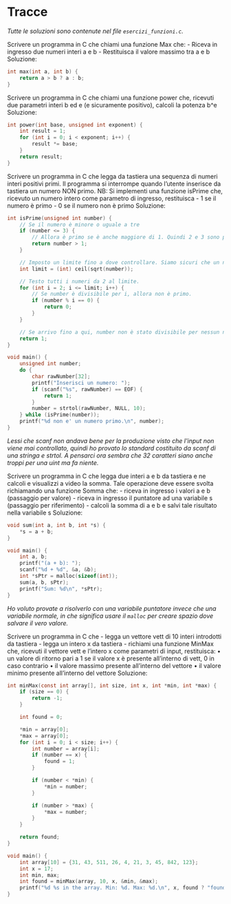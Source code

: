 # Tracce
*Tutte le soluzioni sono contenute nel file `esercizi_funzioni.c`.*

Scrivere un programma in C che chiami una funzione Max che:
	- Riceva in ingresso due numeri interi a e b
	- Restituisca il valore massimo tra a e b
Soluzione:
```c
int max(int a, int b) {
    return a > b ? a : b;
}
```
	
Scrivere un programma in C che chiami una funzione power che, ricevuti due parametri interi b ed e (e sicuramente positivo), calcoli la potenza b^e
Soluzione:
```c
int power(int base, unsigned int exponent) {
    int result = 1;
    for (int i = 0; i < exponent; i++) {
        result *= base;
    }
    return result;
}
```

Scrivere un programma in C che legga da tastiera una sequenza di numeri interi positivi primi. Il programma si interrompe quando l’utente inserisce da tastiera un numero NON primo.
NB: Si implementi una funzione isPrime che, ricevuto un numero intero come parametro di ingresso, restituisca
	- 1 se il numero è primo
	- 0 se il numero non è primo
Soluzione:
```c
int isPrime(unsigned int number) {
    // Se il numero è minore o uguale a tre
    if (number <= 3) {
        // Allora è primo se è anche maggiore di 1. Quindi 2 e 3 sono primi. 0 e 1 no.
        return number > 1;
    }

    // Imposto un limite fino a dove controllare. Siamo sicuri che un numero non è mai divisibile per un numero maggiore della sua radice quadrata
    int limit = (int) ceil(sqrt(number));

    // Testo tutti i numeri da 2 al limite.
    for (int i = 2; i <= limit; i++) {
        // Se number è divisibile per i, allora non è primo.
        if (number % i == 0) {
            return 0;
        }
    }

    // Se arrivo fino a qui, number non è stato divisibile per nessun numero precedente a lui. Quindi è primo
    return 1;
}

void main() {
    unsigned int number;
    do {
        char rawNumber[32];
        printf("Inserisci un numero: ");
        if (scanf("%s", rawNumber) == EOF) {
            return 1;
        }
        number = strtol(rawNumber, NULL, 10);
    } while (isPrime(number));
    printf("%d non e' un numero primo.\n", number);
}
```
*Lessi che scanf non andava bene per la produzione visto che l'input non viene mai controllato, quindi ho provato lo standard costituito da scanf di una stringa e strtol. A pensarci ora sembra che 32 caratteri siano anche troppi per una uint ma fa niente.*


Scrivere un programma in C che legga due interi a e b da tastiera e ne calcoli e visualizzi a video la somma.
Tale operazione deve essere svolta richiamando una funzione Somma che:
	- riceva in ingresso i valori a e b (passaggio per valore)
	- riceva in ingresso il puntatore ad una variabile s (passaggio per riferimento)
	- calcoli la somma di a e b e salvi tale risultato nella variabile s
Soluzione:
```c
void sum(int a, int b, int *s) {
    *s = a + b;
}

void main() {
    int a, b;
    printf("(a + b): ");
    scanf("%d + %d", &a, &b);
    int *sPtr = malloc(sizeof(int));
    sum(a, b, sPtr);
    printf("Sum: %d\n", *sPtr);
}
```
*Ho voluto provate a risolverlo con una variabile puntatore invece che una variabile normale, in che significa usare il `malloc` per creare spazio dove salvare il vero valore.*

Scrivere un programma in C che
	- legga un vettore vett di 10 interi introdotti da tastiera
	- legga un intero x da tastiera
	- richiami una funzione MinMax che, ricevuti il vettore vett e l’intero x come parametri di input, restituisca:
		• un valore di ritorno pari a 1 se il valore x è presente all’interno di vett, 0 in caso contrario
		• il valore massimo presente all’interno del vettore
		• il valore minimo presente all’interno del vettore 
Soluzione:
```c
int minMax(const int array[], int size, int x, int *min, int *max) {
    if (size == 0) {
        return -1;
    }

    int found = 0;

    *min = array[0];
    *max = array[0];
    for (int i = 0; i < size; i++) {
        int number = array[i];
        if (number == x) {
            found = 1;
        }

        if (number < *min) {
            *min = number;
        }

        if (number > *max) {
            *max = number;
        }
    }

    return found;
}

void main() {
    int array[10] = {31, 43, 511, 26, 4, 21, 3, 45, 842, 123};
    int x = 17;
    int min, max;
    int found = minMax(array, 10, x, &min, &max);
    printf("%d %s in the array. Min: %d. Max: %d.\n", x, found ? "found" : "not found", min, max);
}
```
